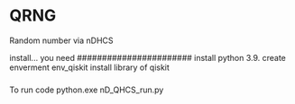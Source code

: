 # QRNG 
Random number via nDHCS

install... you need
#######################
install python 3.9.
create enverment env_qiskit
install library of qiskit
#####
To run code
python.exe nD_QHCS_run.py